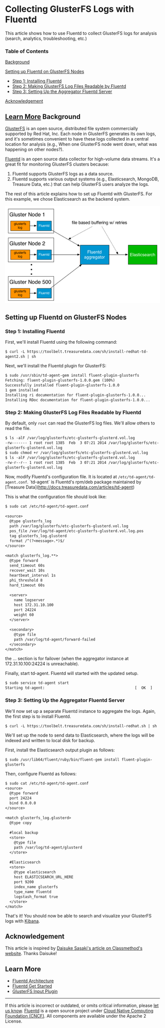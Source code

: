 


Collecting GlusterFS Logs with Fluentd
======================================

This article shows how to use Fluentd to collect GlusterFS logs for
analysis (search, analytics, troubleshooting, etc.)


### Table of Contents

[Background](#background)

[Setting up Fluentd on GlusterFS
Nodes](#setting-up-fluentd-on-glusterfs-nodes)

-   [Step 1: Installing Fluentd](#step-1:-installing-fluentd)
-   [Step 2: Making GlusterFS Log Files Readable by
    Fluentd](#step-2:-making-glusterfs-log-files-readable-by-fluentd)
-   [Step 3: Setting Up the Aggregator Fluentd
    Server](#step-3:-setting-up-the-aggregator-fluentd-server)

[Acknowledgement](#acknowledgement)

[Learn More](#learn-more)
Background
----------

[GlusterFS](http://gluster.org) is an open source, distributed file
system commercially supported by Red Hat, Inc. Each node in GlusterFS
generates its own logs, and it's sometimes convenient to have these logs
collected in a central location for analysis (e.g., When one GlusterFS
node went down, what was happening on other nodes?).

[Fluentd](architecture) is an open source data collector for high-volume
data streams. It's a great fit for monitoring GlusterFS clusters
because:

1.  Fluentd supports GlusterFS logs as a data source.
2.  Fluentd supports various output systems (e.g., Elasticsearch,
    MongoDB, Treasure Data, etc.) that can help GlusterFS users analyze
    the logs.

The rest of this article explains how to set up Fluentd with GlusterFS.
For this example, we chose Elasticsearch as the backend system.

![](/images/glusterfs-fluentd.png)

Setting up Fluentd on GlusterFS Nodes
-------------------------------------

### Step 1: Installing Fluentd

First, we'll install Fluentd using the following command:

``` {.CodeRay}
$ curl -L https://toolbelt.treasuredata.com/sh/install-redhat-td-agent2.sh | sh
```

Next, we'll install the Fluentd plugin for GlusterFS:

``` {.CodeRay}
$ sudo /usr/sbin/td-agent-gem install fluent-plugin-glusterfs
Fetching: fluent-plugin-glusterfs-1.0.0.gem (100%)
Successfully installed fluent-plugin-glusterfs-1.0.0
1 gem installed
Installing ri documentation for fluent-plugin-glusterfs-1.0.0...
Installing RDoc documentation for fluent-plugin-glusterfs-1.0.0...
```

### Step 2: Making GlusterFS Log Files Readable by Fluentd

By default, only `root` can read the GlusterFS log files. We'll allow
others to read the file.

``` {.CodeRay}
$ ls -alF /var/log/glusterfs/etc-glusterfs-glusterd.vol.log
-rw------- 1 root root 1385  Feb  3 07:21 2014 /var/log/glusterfs/etc-glusterfs-glusterd.vol.log
$ sudo chmod +r /var/log/glusterfs/etc-glusterfs-glusterd.vol.log
$ ls -alF /var/log/glusterfs/etc-glusterfs-glusterd.vol.log
-rw-r--r-- 1 root root 1385  Feb  3 07:21 2014 /var/log/glusterfs/etc-glusterfs-glusterd.vol.log
```

Now, modify Fluentd's configuration file. It is located at
`/etc/td-agent/td-agent.conf`.
\`td-agent\` is Fluentd\'s rpm/deb package maintained by \[Treasure
Data\](http://docs.treasuredata.com/articles/td-agent)

This is what the configuration file should look like:

``` {.CodeRay}
$ sudo cat /etc/td-agent/td-agent.conf

<source>
  @type glusterfs_log
  path /var/log/glusterfs/etc-glusterfs-glusterd.vol.log
  pos_file /var/log/td-agent/etc-glusterfs-glusterd.vol.log.pos
  tag glusterfs_log.glusterd
  format /^(?<message>.*)$/
</source>

<match glusterfs_log.**>
  @type forward
  send_timeout 60s
  recover_wait 10s
  heartbeat_interval 1s
  phi_threshold 8
  hard_timeout 60s

  <server>
    name logserver
    host 172.31.10.100
    port 24224
    weight 60
  </server>

  <secondary>
    @type file
    path /var/log/td-agent/forward-failed
  </secondary>
</match>
```

the \... section is for failover (when the aggregator instance at
172.31.10.100:24224 is unreachable).

Finally, start td-agent. Fluentd will started with the updated setup.

``` {.CodeRay}
$ sudo service td-agent start
Starting td-agent:                                         [  OK  ]
```

### Step 3: Setting Up the Aggregator Fluentd Server

We'll now set up a separate Fluentd instance to aggregate the logs.
Again, the first step is to install Fluentd.

``` {.CodeRay}
$ curl -L https://toolbelt.treasuredata.com/sh/install-redhat.sh | sh
```

We'll set up the node to send data to Elasticsearch, where the logs will
be indexed and written to local disk for backup.

First, install the Elasticsearch output plugin as follows:

``` {.CodeRay}
$ sudo /usr/lib64/fluent/ruby/bin/fluent-gem install fluent-plugin-glusterfs
```

Then, configure Fluentd as follows:

``` {.CodeRay}
$ sudo cat /etc/td-agent/td-agent.conf
<source>
  @type forward
  port 24224
  bind 0.0.0.0
</source>

<match glusterfs_log.glusterd>
  @type copy

  #local backup
  <store>
    @type file
    path /var/log/td-agent/glusterd
  </store>

  #Elasticsearch
  <store>
    @type elasticsearch
    host ELASTICSEARCH_URL_HERE
    port 9200
    index_name glusterfs
    type_name fluentd
    logstash_format true
  </store>
</match>
```

That's it! You should now be able to search and visualize your GlusterFS
logs with [Kibana](http://www.elasticsearch.org/overview/kibana).

Acknowledgement
---------------

This article is inspired by [Daisuke Sasaki's article on Classmethod's
website](http://dev.classmethod.jp/cloud/aws/glusterfs-with-fluentd/).
Thanks Daisuke!

Learn More
----------

-   [Fluentd Architecture](architecture)
-   [Fluentd Get Started](quickstart)
-   [GlusterFS Input
    Plugin](https://github.com/keithseahus/fluent-plugin-glusterfs)


------------------------------------------------------------------------


If this article is incorrect or outdated, or omits critical information,
please [let us
know](https://github.com/fluent/fluentd-docs/issues?state=open).
[Fluentd](http://www.fluentd.org/) is a open source project under [Cloud
Native Computing Foundation (CNCF)](https://cncf.io/). All components
are available under the Apache 2 License.
